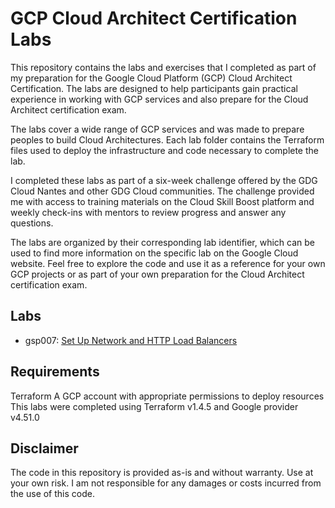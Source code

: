 # GCP Cloud Architect Certification Labs

This repository contains the labs and exercises that I completed as part of my preparation for the Google Cloud Platform (GCP) Cloud Architect Certification. The labs are designed to help participants gain practical experience in working with GCP services and also prepare for the Cloud Architect certification exam.

The labs cover a wide range of GCP services and was made to prepare peoples to build Cloud Architectures. Each lab folder contains the Terraform files used to deploy the infrastructure and code necessary to complete the lab.

I completed these labs as part of a six-week challenge offered by the GDG Cloud Nantes and other GDG Cloud communities. The challenge provided me with access to training materials on the Cloud Skill Boost platform and weekly check-ins with mentors to review progress and answer any questions.

The labs are organized by their corresponding lab identifier, which can be used to find more information on the specific lab on the Google Cloud website. Feel free to explore the code and use it as a reference for your own GCP projects or as part of your own preparation for the Cloud Architect certification exam.

## Labs

- gsp007: [Set Up Network and HTTP Load Balancers](<https://www.cloudskillsboost.google/focuses/12007?parent=catalog>)

## Requirements

Terraform
A GCP account with appropriate permissions to deploy resources
This labs were completed using Terraform v1.4.5 and Google provider v4.51.0

## Disclaimer

The code in this repository is provided as-is and without warranty. Use at your own risk. I am not responsible for any damages or costs incurred from the use of this code.
